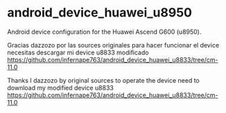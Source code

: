 android_device_huawei_u8950
===========================

Android device configuration for the Huawei Ascend G600 (u8950).

Gracias dazzozo por las sources originales
para hacer funcionar el device necesitas descargar mi device u8833 modificado
https://github.com/infernape763/android_device_huawei_u8833/tree/cm-11.0

Thanks I dazzozo by original sources
to operate the device need to download my modified device u8833
https://github.com/infernape763/android_device_huawei_u8833/tree/cm-11.0
